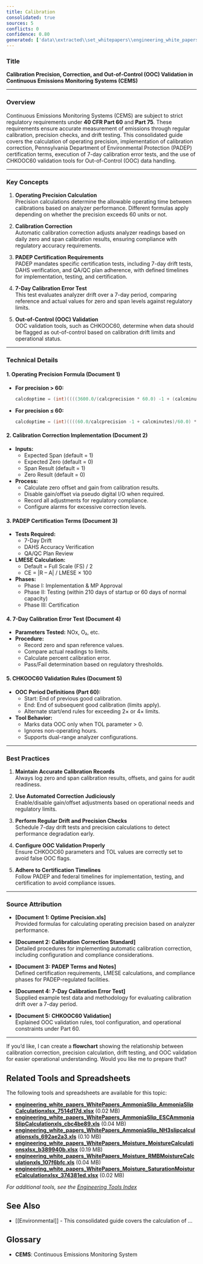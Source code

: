 ```yaml
---
title: Calibration
consolidated: true
sources: 5
conflicts: 0
confidence: 0.80
generated: ['data\\extracted\\set_whitepapers\\engineering_white_papers_WhitePapers_Calculations_OptimePrecision20050211JLBpdf_2c025a7f.md', 'data\\extracted\\set_whitepapers\\engineering_white_papers_WhitePapers_CalibrationCorrection_EngineeringStandard-CalibrationCorrection-Rev11-01-2021pdf_605a61ca.md', 'data\\extracted\\set_whitepapers\\engineering_white_papers_WhitePapers_PADEPRev8_PADEPTermsandNotesdocx_cf04b587.md', 'data\\extracted\\set_whitepapers\\engineering_white_papers_WhitePapers_SampleTests_7-DayCalibrationErrorTestpdf_f17bcd7c.md', 'data\\extracted\\set_whitepapers\\engineering_white_papers_WhitePapers_StackVision_CHKOOC60Validationdocx_a7cc510e.md']  # This would be a timestamp
---
```


### Title
**Calibration Precision, Correction, and Out-of-Control (OOC) Validation in Continuous Emissions Monitoring Systems (CEMS)**

---

### Overview
Continuous Emissions Monitoring Systems (CEMS) are subject to strict regulatory requirements under **40 CFR Part 60** and **Part 75**. These requirements ensure accurate measurement of emissions through regular calibration, precision checks, and drift testing. This consolidated guide covers the calculation of operating precision, implementation of calibration correction, Pennsylvania Department of Environmental Protection (PADEP) certification terms, execution of 7-day calibration error tests, and the use of CHKOOC60 validation tools for Out-of-Control (OOC) data handling.

---

### Key Concepts

1. **Operating Precision Calculation**  
   Precision calculations determine the allowable operating time between calibrations based on analyzer performance. Different formulas apply depending on whether the precision exceeds 60 units or not.

2. **Calibration Correction**  
   Automatic calibration correction adjusts analyzer readings based on daily zero and span calibration results, ensuring compliance with regulatory accuracy requirements.

3. **PADEP Certification Requirements**  
   PADEP mandates specific certification tests, including 7-day drift tests, DAHS verification, and QA/QC plan adherence, with defined timelines for implementation, testing, and certification.

4. **7-Day Calibration Error Test**  
   This test evaluates analyzer drift over a 7-day period, comparing reference and actual values for zero and span levels against regulatory limits.

5. **Out-of-Control (OOC) Validation**  
   OOC validation tools, such as CHKOOC60, determine when data should be flagged as out-of-control based on calibration drift limits and operational status.

---

### Technical Details

#### 1. Operating Precision Formula (Document 1)
- **For precision > 60:**
  ```c
  calcdoptime = (int)((((3600.0/(calcprecision * 60.0) -1 + (calcminutes *60.0))/3600.0) * (calcprecision*60.0)) + 0.001) / (calcprecision * 60.0);
  ```
- **For precision ≤ 60:**
  ```c
  calcdoptime = (int)((((60.0/calcprecision -1 + calcminutes)/60.0) *calcprecision) + 0.001) / calcprecision;
  ```

#### 2. Calibration Correction Implementation (Document 2)
- **Inputs:**
  - Expected Span (default = 1)
  - Expected Zero (default = 0)
  - Span Result (default = 1)
  - Zero Result (default = 0)
- **Process:**
  - Calculate zero offset and gain from calibration results.
  - Disable gain/offset via pseudo digital I/O when required.
  - Record all adjustments for regulatory compliance.
  - Configure alarms for excessive correction levels.

#### 3. PADEP Certification Terms (Document 3)
- **Tests Required:**
  - 7-Day Drift
  - DAHS Accuracy Verification
  - QA/QC Plan Review
- **LMESE Calculation:**
  - Default = Full Scale (FS) / 2
  - CE = |R – A| / LMESE × 100
- **Phases:**
  - Phase I: Implementation & MP Approval
  - Phase II: Testing (within 210 days of startup or 60 days of normal capacity)
  - Phase III: Certification

#### 4. 7-Day Calibration Error Test (Document 4)
- **Parameters Tested:** NOx, O₂, etc.
- **Procedure:**
  - Record zero and span reference values.
  - Compare actual readings to limits.
  - Calculate percent calibration error.
  - Pass/Fail determination based on regulatory thresholds.

#### 5. CHKOOC60 Validation Rules (Document 5)
- **OOC Period Definitions (Part 60):**
  - Start: End of previous good calibration.
  - End: End of subsequent good calibration (limits apply).
  - Alternate start/end rules for exceeding 2× or 4× limits.
- **Tool Behavior:**
  - Marks data OOC only when TOL parameter > 0.
  - Ignores non-operating hours.
  - Supports dual-range analyzer configurations.

---

### Best Practices

1. **Maintain Accurate Calibration Records**  
   Always log zero and span calibration results, offsets, and gains for audit readiness.

2. **Use Automated Correction Judiciously**  
   Enable/disable gain/offset adjustments based on operational needs and regulatory limits.

3. **Perform Regular Drift and Precision Checks**  
   Schedule 7-day drift tests and precision calculations to detect performance degradation early.

4. **Configure OOC Validation Properly**  
   Ensure CHKOOC60 parameters and TOL values are correctly set to avoid false OOC flags.

5. **Adhere to Certification Timelines**  
   Follow PADEP and federal timelines for implementation, testing, and certification to avoid compliance issues.

---

### Source Attribution

- **[Document 1: Optime Precision.xls]**  
  Provided formulas for calculating operating precision based on analyzer performance.

- **[Document 2: Calibration Correction Standard]**  
  Detailed procedures for implementing automatic calibration correction, including configuration and compliance considerations.

- **[Document 3: PADEP Terms and Notes]**  
  Defined certification requirements, LMESE calculations, and compliance phases for PADEP-regulated facilities.

- **[Document 4: 7-Day Calibration Error Test]**  
  Supplied example test data and methodology for evaluating calibration drift over a 7-day period.

- **[Document 5: CHKOOC60 Validation]**  
  Explained OOC validation rules, tool configuration, and operational constraints under Part 60.

---

If you’d like, I can create a **flowchart** showing the relationship between calibration correction, precision calculation, drift testing, and OOC validation for easier operational understanding. Would you like me to prepare that?

## Related Tools and Spreadsheets

The following tools and spreadsheets are available for this topic:

- **[engineering_white_papers_WhitePapers_AmmoniaSlip_AmmoniaSlipCalculationxlsx_7514d17d.xlsx](../tools/engineering_white_papers_WhitePapers_AmmoniaSlip_AmmoniaSlipCalculationxlsx_7514d17d.xlsx)** (0.02 MB)
- **[engineering_white_papers_WhitePapers_AmmoniaSlip_ESCAmmoniaSlipCalculationxls_cbc4be89.xls](../tools/engineering_white_papers_WhitePapers_AmmoniaSlip_ESCAmmoniaSlipCalculationxls_cbc4be89.xls)** (0.04 MB)
- **[engineering_white_papers_WhitePapers_AmmoniaSlip_NH3slipcalculationsxls_692ae2a3.xls](../tools/engineering_white_papers_WhitePapers_AmmoniaSlip_NH3slipcalculationsxls_692ae2a3.xls)** (0.10 MB)
- **[engineering_white_papers_WhitePapers_Moisture_MoistureCalculationsxlsx_b389940b.xlsx](../tools/engineering_white_papers_WhitePapers_Moisture_MoistureCalculationsxlsx_b389940b.xlsx)** (0.19 MB)
- **[engineering_white_papers_WhitePapers_Moisture_RMBMoistureCalculationxls_107f6bfc.xls](../tools/engineering_white_papers_WhitePapers_Moisture_RMBMoistureCalculationxls_107f6bfc.xls)** (0.04 MB)
- **[engineering_white_papers_WhitePapers_Moisture_SaturationMoistureCalculationxlsx_374381ed.xlsx](../tools/engineering_white_papers_WhitePapers_Moisture_SaturationMoistureCalculationxlsx_374381ed.xlsx)** (0.02 MB)

*For additional tools, see the [Engineering Tools Index](../tools/README.md)*

## See Also

- [[Environmental]] - This consolidated guide covers the calculation of ...


## Glossary

- **CEMS**: Continuous Emissions Monitoring System
